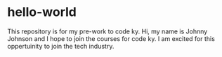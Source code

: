 # hello-world
This repository is for my pre-work to code ky.
Hi, my name is Johnny Johnson and I hope to join the courses for code ky. I am excited for this oppertuinity to join the tech industry.
